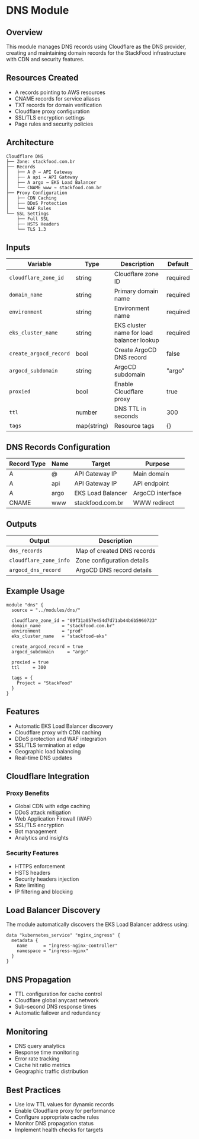 # DNS Module

## Overview

This module manages DNS records using Cloudflare as the DNS provider, creating and maintaining domain records for the StackFood infrastructure with CDN and security features.

## Resources Created

- A records pointing to AWS resources
- CNAME records for service aliases
- TXT records for domain verification
- Cloudflare proxy configuration
- SSL/TLS encryption settings
- Page rules and security policies

## Architecture

```
Cloudflare DNS
├── Zone: stackfood.com.br
├── Records
│   ├── A @ → API Gateway
│   ├── A api → API Gateway
│   ├── A argo → EKS Load Balancer
│   └── CNAME www → stackfood.com.br
├── Proxy Configuration
│   ├── CDN Caching
│   ├── DDoS Protection
│   └── WAF Rules
└── SSL Settings
    ├── Full SSL
    ├── HSTS Headers
    └── TLS 1.3
```

## Inputs

| Variable               | Type        | Description                               | Default  |
| ---------------------- | ----------- | ----------------------------------------- | -------- |
| `cloudflare_zone_id`   | string      | Cloudflare zone ID                        | required |
| `domain_name`          | string      | Primary domain name                       | required |
| `environment`          | string      | Environment name                          | required |
| `eks_cluster_name`     | string      | EKS cluster name for load balancer lookup | required |
| `create_argocd_record` | bool        | Create ArgoCD DNS record                  | false    |
| `argocd_subdomain`     | string      | ArgoCD subdomain                          | "argo"   |
| `proxied`              | bool        | Enable Cloudflare proxy                   | true     |
| `ttl`                  | number      | DNS TTL in seconds                        | 300      |
| `tags`                 | map(string) | Resource tags                             | {}       |

## DNS Records Configuration

| Record Type | Name | Target            | Purpose          |
| ----------- | ---- | ----------------- | ---------------- |
| A           | @    | API Gateway IP    | Main domain      |
| A           | api  | API Gateway IP    | API endpoint     |
| A           | argo | EKS Load Balancer | ArgoCD interface |
| CNAME       | www  | stackfood.com.br  | WWW redirect     |

## Outputs

| Output                 | Description                |
| ---------------------- | -------------------------- |
| `dns_records`          | Map of created DNS records |
| `cloudflare_zone_info` | Zone configuration details |
| `argocd_dns_record`    | ArgoCD DNS record details  |

## Example Usage

```hcl
module "dns" {
  source = "../modules/dns/"

  cloudflare_zone_id = "09f31a057e454d7d71ab44b6b5960723"
  domain_name        = "stackfood.com.br"
  environment        = "prod"
  eks_cluster_name   = "stackfood-eks"

  create_argocd_record = true
  argocd_subdomain     = "argo"

  proxied = true
  ttl     = 300

  tags = {
    Project = "StackFood"
  }
}
```

## Features

- Automatic EKS Load Balancer discovery
- Cloudflare proxy with CDN caching
- DDoS protection and WAF integration
- SSL/TLS termination at edge
- Geographic load balancing
- Real-time DNS updates

## Cloudflare Integration

### Proxy Benefits

- Global CDN with edge caching
- DDoS attack mitigation
- Web Application Firewall (WAF)
- SSL/TLS encryption
- Bot management
- Analytics and insights

### Security Features

- HTTPS enforcement
- HSTS headers
- Security headers injection
- Rate limiting
- IP filtering and blocking

## Load Balancer Discovery

The module automatically discovers the EKS Load Balancer address using:

```hcl
data "kubernetes_service" "nginx_ingress" {
  metadata {
    name      = "ingress-nginx-controller"
    namespace = "ingress-nginx"
  }
}
```

## DNS Propagation

- TTL configuration for cache control
- Cloudflare global anycast network
- Sub-second DNS response times
- Automatic failover and redundancy

## Monitoring

- DNS query analytics
- Response time monitoring
- Error rate tracking
- Cache hit ratio metrics
- Geographic traffic distribution

## Best Practices

- Use low TTL values for dynamic records
- Enable Cloudflare proxy for performance
- Configure appropriate cache rules
- Monitor DNS propagation status
- Implement health checks for targets
